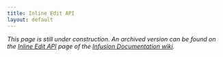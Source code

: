 ```yaml
---
title: Inline Edit API
layout: default
---
```


_This page is still under construction. An archived version can be found on the [Inline Edit API](http://wiki.fluidproject.org/display/docs/Inline+Edit+API) page of the [Infusion Documentation wiki](http://wiki.fluidproject.org/display/docs/Infusion+Documentation)._
